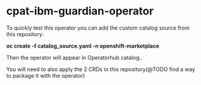# cpat-ibm-guardian-operator

To quickly test this operator you can add the custom catalog source from this repository:

<b>oc create -f catalog_source.yaml -n openshift-marketplace</b>

Then the operator will appear in Operatorhub catalog..

You will need to also apply the 2 CRDs in this repository(@TODO find a way to package it with the operator)
